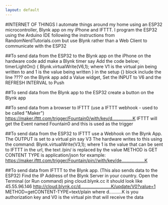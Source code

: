 ```yaml
---
layout: default
---
```

#INTERNET OF THINGS
I automate things around my home using an ESP32 microcontroller, Blynk app on my iPhone and IFTTT.
I program the ESP32 using the Arduino IDE following the instructions from RandomNerdTutorials.com but use Blynk rather than a Web Client to communicate with the ESP32


##To send data from the ESP32 to the Blynk app on the iPhone
on the hardware code add
make a Blynk timer say
Add the code below;
timerLightOn() {
Blynk.virtualWrite(V6,1); where V1 is the virtual pin being written to and 1 is the value being written
}
in the setup {} block include the line
????
on the Blynk app add a Value widget, Set the INPUT to V6 and the REFRESH INTERVAL to Push


##To send data from the Blynk app to the ESP32
create a button on the Blynk app  

##To send data from a browser to IFTTT (use a IFTTT webhook - used to be called "Maker")
https://maker.ifttt.com/trigger/Fountain0/with/key/d................K
IFTTT will get the Event named Fountain0 and this is used as the trigger

##To send data from the ESP32 to IFTTT use a Webhook on the Blynk App.
The OUTPUT is set to a virtual pin say V3
The hardware writes to this using the command: Blynk.virtualWrite(V3,1); where 1 is the value that can be sent to IFTTT in the url, the text /pin/ is replaced by the value
METHOD is GET
CONTENT TYPE is application/json
for example:  https://maker.ifttt.com/trigger/Fountain/pin//with/key/de..................K

##To send data from IFTTT to the Blynk app. (This also sends data to the ESP32)
Find the IP Address of the Blynk Server in your country.  Open the Terminal (or Run command) ping cloud.blynk.cc  it should look like  45.55.96.146
http://cloud.blynk.cc/d........................K/update/V0?value=1
METHOD=getCONTENT-TYPE=text/plain    where d..........K is you authorization key    and V0 is the virtual pin that will receive the data
